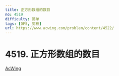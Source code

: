 ```yaml
---
title: 正方形数组的数目
no: 4519
difficulty: 简单
tags: [DFS, 剪枝]
url: https://www.acwing.com/problem/content/4522/
---
```


# 4519. 正方形数组的数目

[AcWing](https://www.acwing.com/problem/content/4522/)


